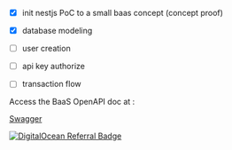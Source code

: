 - [x] init nestjs PoC to a small baas concept (concept proof)
- [x] database modeling
- [ ] user creation
- [ ] api key authorize
- [ ] transaction flow


Access the BaaS OpenAPI doc at :

[Swagger](https://api-fake-baas.boberto.net/api)


[![DigitalOcean Referral Badge](https://web-platforms.sfo2.cdn.digitaloceanspaces.com/WWW/Badge%201.svg)](https://www.digitalocean.com/?refcode=73a251126fbd&utm_campaign=Referral_Invite&utm_medium=Referral_Program&utm_source=badge)
